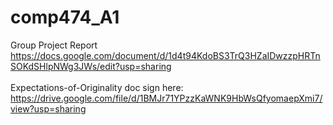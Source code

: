 # comp474_A1
Group Project Report</br>
https://docs.google.com/document/d/1d4t94KdoBS3TrQ3HZaIDwzzpHRTnSOKdSHlpNWg3JWs/edit?usp=sharing
</br>
</br>
Expectations-of-Originality doc sign here:</br>
https://drive.google.com/file/d/1BMJr71YPzzKaWNK9HbWsQfyomaepXmi7/view?usp=sharing
</br>
